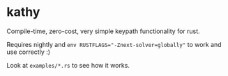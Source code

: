 # kathy

Compile-time, zero-cost, very simple keypath functionality for rust.

Requires nightly and `env RUSTFLAGS="-Znext-solver=globally"` to work and use correctly :)

Look at `examples/*.rs` to see how it works.
